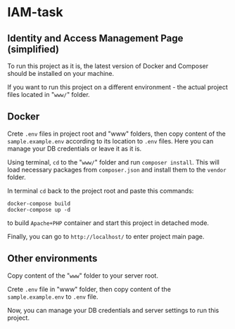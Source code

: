 # IAM-task
## Identity and Access Management Page (simplified)


To run this project as it is, the latest version of Docker and Composer should be installed on your machine.


If you want to run this project on a different environment - the actual project files located in "```www/```" folder.


## Docker
Crete ```.env``` files in project root and "www" folders, then copy content of the ```sample.example.env``` according to its location to ```.env``` files. 
Here you can manage your DB credentials or leave it as it is.


Using terminal, ```cd``` to the "```www/```" folder and run ```composer install```. This will load necessary packages from ```composer.json``` and install them to the ```vendor``` folder.


In terminal ```cd``` back to the project root and paste this commands:
```
docker-compose build
docker-compose up -d
```
to build ```Apache+PHP``` container and start this project in detached mode.


Finally, you can go to ```http://localhost/``` to enter project main page.


## Other environments
Copy content of the "```www```" folder to your server root.


Crete ```.env``` file in "www" folder, then copy content of the ```sample.example.env``` to ```.env``` file.


Now, you can manage your DB credentials and  server settings to run this project.